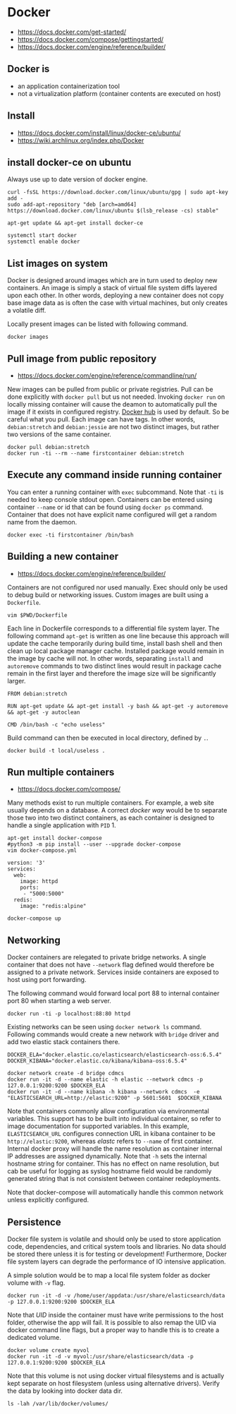 # Docker

* https://docs.docker.com/get-started/
* https://docs.docker.com/compose/gettingstarted/
* https://docs.docker.com/engine/reference/builder/

## Docker is
* an application containerization tool
* not a virtualization platform (container contents are executed on host)

## Install
* https://docs.docker.com/install/linux/docker-ce/ubuntu/
* https://wiki.archlinux.org/index.php/Docker

## install docker-ce on ubuntu

Always use up to date version of docker engine.

```
curl -fsSL https://download.docker.com/linux/ubuntu/gpg | sudo apt-key add -
sudo add-apt-repository "deb [arch=amd64] https://download.docker.com/linux/ubuntu $(lsb_release -cs) stable"
```
```
apt-get update && apt-get install docker-ce
```
```
systemctl start docker
systemctl enable docker
```

## List images on system

Docker is designed around images which are in turn used to deploy new containers. An image is simply a stack of virtual file system diffs layered upon each other. In other words, deploying a new container does not copy base image data as is often the case with virtual machines, but only creates a volatile diff.

Locally present images can be listed with following command.

```
docker images
```

## Pull image from public repository

* https://docs.docker.com/engine/reference/commandline/run/

New images can be pulled from public or private registries. Pull can be done explicitly with `docker pull` but us not needed. Invoking `docker run` on locally missing container will cause the deamon to automatically pull the image if it exists in configured registry. [Docker hub](https://hub.docker.com/) is used by default. So be careful what you pull. Each image can have tags. In other words, `debian:stretch` and `debian:jessie` are not two distinct images, but rather two versions of the same container.

```
docker pull debian:stretch
docker run -ti --rm --name firstcontainer debian:stretch
```

## Execute any command inside running container

You can enter a running container with `exec` subcommand. Note that `-ti` is needed to keep console stdout open. Containers can be entered using container `--name` or id that can be found using `docker ps` command. Container that does not have explicit name configured will get a random name from the daemon.

```
docker exec -ti firstcontainer /bin/bash
```

## Building a new container 

* https://docs.docker.com/engine/reference/builder/

Containers are not configured nor used manually. Exec should only be used to debug build or networking issues. Custom images are built using a `Dockerfile`.

```
vim $PWD/Dockerfile
```

Each line in Dockerfile corresponds to a differential file system layer. The following command `apt-get` is written as one line because this approach will update the cache temporarily during build time, install bash shell and then clean up local package manager cache. Installed package would remain in the image by cache will not. In other words, separating `install` and `autoremove` commands to two distinct lines would result in package cache remain in the first layer and therefore the image size will be significantly larger.

```
FROM debian:stretch

RUN apt-get update && apt-get install -y bash && apt-get -y autoremove && apt-get -y autoclean

CMD /bin/bash -c "echo useless"
```

Build command can then be executed in local directory, defined by `.`.

```
docker build -t local/useless .
```

## Run multiple containers

* https://docs.docker.com/compose/

Many methods exist to run multiple containers. For example, a web site usually depends on a database. A correct *docker way* would be to separate those two into two distinct containers, as each container is designed to handle a single application with `PID` 1.

```
apt-get install docker-compose
#python3 -m pip install --user --upgrade docker-compose
vim docker-compose.yml
```
```
version: '3'
services:
  web:
    image: httpd
    ports:
     - "5000:5000"
  redis:
    image: "redis:alpine"
```
```
docker-compose up
```

## Networking

Docker containers are relegated to private bridge networks. A single container that does not have `--network` flag defined would therefore be assigned to a private network. Services inside containers are exposed to host using port forwarding.

The following command would forward local port 88 to internal container port 80 when starting a web server.

```
docker run -ti -p localhost:88:80 httpd
```

Existing networks can be seen using `docker network ls` command. Following commands would create a new network with `bridge` driver and add two elastic stack containers there.

```
DOCKER_ELA="docker.elastic.co/elasticsearch/elasticsearch-oss:6.5.4"
DOCKER_KIBANA="docker.elastic.co/kibana/kibana-oss:6.5.4"

docker network create -d bridge cdmcs
docker run -it -d --name elastic -h elastic --network cdmcs -p 127.0.0.1:9200:9200 $DOCKER_ELA 
docker run -it -d --name kibana -h kibana --network cdmcs  -e "ELASTICSEARCH_URL=http://elastic:9200" -p 5601:5601  $DOCKER_KIBANA
```

Note that containers commonly allow configuration via environmental variables. This support has to be built into individual container, so refer to image documentation for supported variables. In this example, `ELASTICSEARCH_URL` configures connection URL in kibana container to be `http://elastic:9200`, whereas *elastc* refers to `--name` of first container. Internal docker proxy will handle the name resolution as container internal IP addresses are assigned dynamically. Note that `-h` sets the internal hostname string for container.  This has no effect on name resolution, but cab be useful for logging as syslog hostname field would be randomly generated string that is not consistent between container redeployments.

Note that docker-compose will automatically handle this common network unless explicitly configured.

## Persistence

Docker file system is volatile and should only be used to store application code, dependencies, and critical system tools and libraries. No data should be stored there unless it is for testing or development! Furthermore, Docker file system layers can degrade the performance of IO intensive application.

A simple solution would be to map a local file system folder as docker volume with `-v` flag.

```
docker run -it -d -v /home/user/appdata:/usr/share/elasticsearch/data -p 127.0.0.1:9200:9200 $DOCKER_ELA 
```

Note that *UID* inside the container must have write permissions to the host folder, otherwise the app will fail. It is possible to also remap the UID via docker command line flags, but a proper way to handle this is to create a dedicated volume.

```
docker volume create myvol
docker run -it -d -v myvol:/usr/share/elasticsearch/data -p 127.0.0.1:9200:9200 $DOCKER_ELA 
```

Note that this volume is not using docker virtual filesystems and is actually kept separate on host filesystem (unless using alternative drivers). Verify the data by looking into docker data dir.

```
ls -lah /var/lib/docker/volumes/
```
